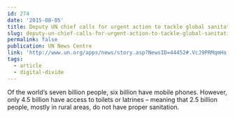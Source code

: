 ```yaml
---
id: 274
date: '2015-08-05'
title: Deputy UN chief calls for urgent action to tackle global sanitation crisis
slug: deputy-un-chief-calls-for-urgent-action-to-tackle-global-sanitation-crisis
permalink: false
publication: UN News Centre
link: 'http://www.un.org/apps/news/story.asp?NewsID=44452#.VcJ9PRMqmHo'
tags:
  - article
  - digital-divide
---
```

Of the world’s seven billion people, six billion have mobile phones. However, only 4.5 billion have access to toilets or latrines – meaning that 2.5 billion people, mostly in rural areas, do not have proper sanitation. 
